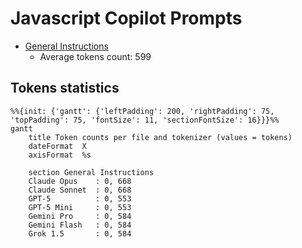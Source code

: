 # Javascript Copilot Prompts

- [General Instructions](./general-instructions.md)
  - Average tokens count: 599

## Tokens statistics

```mermaid
%%{init: {'gantt': {'leftPadding': 200, 'rightPadding': 75, 'topPadding': 75, 'fontSize': 11, 'sectionFontSize': 16}}}%%
gantt
    title Token counts per file and tokenizer (values = tokens)
    dateFormat  X
    axisFormat  %s

    section General Instructions
    Claude Opus    : 0, 668
    Claude Sonnet  : 0, 668
    GPT-5          : 0, 553
    GPT-5 Mini     : 0, 553
    Gemini Pro     : 0, 584
    Gemini Flash   : 0, 584
    Grok 1.5       : 0, 584

```
